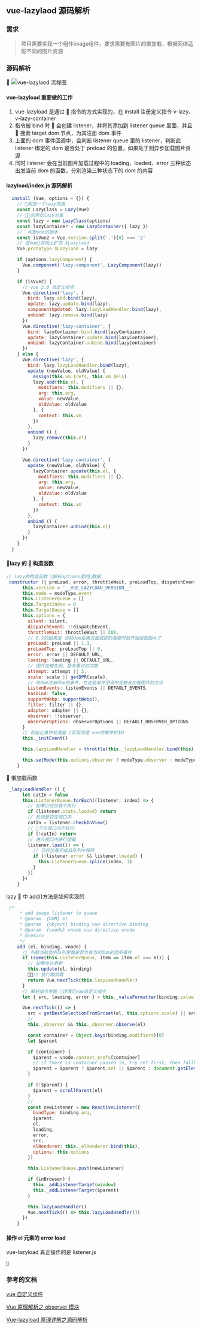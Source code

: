 ## vue-lazylaod 源码解析

### 需求

> 项目需要实现一个组件image组件，要求需要有图片的懒加载，根据网络适配不同的图片资源

### 源码解析

 ![vue-lazylaod 流程图](/assets/vue-lazyload.png)

#### vue-lazyload 重要做的工作

1.  vue-lazyload 是通过  指令的方式实现的，在 install 注册定义指令 v-lazy、v-lazy-container
2.  指令被 bind 时  会创建 listener，并将其添加到 listener queue 里面，并且  搜索 target dom 节点，为其注册 dom 事件
3.  上面的 dom 事件回调中，会判断 listener queue 里的 listener，判断此 listener 绑定的 dom 是否处于 preload 的位置，如果处于则异步加载图片资源
4.  同时 listener 会在当前图片加载过程中的 loading、loaded、error 三种状态出发当前 dom 的函数，分别渲染三种状态下的 dom 的内容

#### lazyload/index.js 源码解析

```javascript
  install (Vue, options = {}) {
    // 构造一个lazy的类
    const LazyClass = Lazy(Vue)
    // 实例化lazy对象
    const lazy = new LazyClass(options)
    const lazyContainer = new LazyContainer({ lazy })
    //  判断vue的版本
    const isVue2 = Vue.version.split('.')[0] === '2'
    // 在Vue实例上扩充 $Lazyload
    Vue.prototype.$Lazyload = lazy

    if (options.lazyComponent) {
      Vue.component('lazy-component', LazyComponent(lazy))
    }

    if (isVue2) {
      // vue 2.0 自定义指令
      Vue.directive('lazy', {
        bind: lazy.add.bind(lazy),
        update: lazy.update.bind(lazy),
        componentUpdated: lazy.lazyLoadHandler.bind(lazy),
        unbind: lazy.remove.bind(lazy)
      })
      Vue.directive('lazy-container', {
        bind: lazyContainer.bind.bind(lazyContainer),
        update: lazyContainer.update.bind(lazyContainer),
        unbind: lazyContainer.unbind.bind(lazyContainer)
      })
    } else {
      Vue.directive('lazy', {
        bind: lazy.lazyLoadHandler.bind(lazy),
        update (newValue, oldValue) {
          assign(this.vm.$refs, this.vm.$els)
          lazy.add(this.el, {
            modifiers: this.modifiers || {},
            arg: this.arg,
            value: newValue,
            oldValue: oldValue
          }, {
            context: this.vm
          })
        },
        unbind () {
          lazy.remove(this.el)
        }
      })

      Vue.directive('lazy-container', {
        update (newValue, oldValue) {
          lazyContainer.update(this.el, {
            modifiers: this.modifiers || {},
            arg: this.arg,
            value: newValue,
            oldValue: oldValue
          }, {
            context: this.vm
          })
        },
        unbind () {
          lazyContainer.unbind(this.el)
        }
      })
    }
  }
```

#### lazy 的  构造函数

```javascript
// lazy的构造函数 解析options里的数据
 constructor ({ preLoad, error, throttleWait, preLoadTop, dispatchEvent, loading, attempt, silent = true, scale, listenEvents, hasbind, filter, adapter, observer, observerOptions }) {
      this.version = '__VUE_LAZYLOAD_VERSION__'
      this.mode = modeType.event
      this.ListenerQueue = []
      this.TargetIndex = 0
      this.TargetQueue = []
      this.options = {
        silent: silent,
        dispatchEvent: !!dispatchEvent,
        throttleWait: throttleWait || 200,
        // 0.3的距离是 当前dom距离页面底部的高度时就开始加载图片了
        preLoad: preLoad || 1.3,
        preLoadTop: preLoadTop || 0,
        error: error || DEFAULT_URL,
        loading: loading || DEFAULT_URL,
        // 图片加载失败，最多重试的次数
        attempt: attempt || 3,
        scale: scale || getDPR(scale),
        // 给dom注册dom的事件，在这些事件回调中会触发加载图片的方法
        ListenEvents: listenEvents || DEFAULT_EVENTS,
        hasbind: false,
        supportWebp: supportWebp(),
        filter: filter || {},
        adapter: adapter || {},
        observer: !!observer,
        observerOptions: observerOptions || DEFAULT_OBSERVER_OPTIONS
      }
      // 初始化事件处理器 (实现同理 vue的事件机制)
      this._initEvent()

      this.lazyLoadHandler = throttle(this._lazyLoadHandler.bind(this), this.options.throttleWait)

      this.setMode(this.options.observer ? modeType.observer : modeType.event)
    }
```

 懒加载函数

```javascript
 _lazyLoadHandler () {
      let catIn = false
      this.ListenerQueue.forEach((listener, index) => {
        // 如果已经加载不执行
        if (listener.state.loaded) return
        // 检测是否在视口内
        catIn = listener.checkInView()
        // 不在视口内不执行
        if (!catIn) return
        // 进入视口内进行加载
        listener.load(() => {
          // 已经加载完成从队列中移除
          if (!listener.error && listener.loaded) {
            this.ListenerQueue.splice(index, 1)
          }
        })
      })
    }
```

lazy  中 add()方法是如何实现的

```javascript
 /*
     * add image listener to queue
     * @param  {DOM} el
     * @param  {object} binding vue directive binding
     * @param  {vnode} vnode vue directive vnode
     * @return
     */
    add (el, binding, vnode) {
      // 判断当前监听队列里面是否含有当前dom的监听事件
      if (some(this.ListenerQueue, item => item.el === el)) {
        // 如果存在更新
        this.update(el, binding)
        // 执行懒加载
        return Vue.nextTick(this.lazyLoadHandler)
      }
      // 解析指令参数 详情见vue自定义指令
      let { src, loading, error } = this._valueFormatter(binding.value)

      Vue.nextTick(() => {
        src = getBestSelectionFromSrcset(el, this.options.scale) || src
        // 
        this._observer && this._observer.observe(el)

        const container = Object.keys(binding.modifiers)[0]
        let $parent

        if (container) {
          $parent = vnode.context.$refs[container]
          // if there is container passed in, try ref first, then fallback to getElementById to support the original usage
          $parent = $parent ? $parent.$el || $parent : document.getElementById(container)
        }

        if (!$parent) {
          $parent = scrollParent(el)
        }
        // 
        const newListener = new ReactiveListener({
          bindType: binding.arg,
          $parent,
          el,
          loading,
          error,
          src,
          elRenderer: this._elRenderer.bind(this),
          options: this.options
        })

        this.ListenerQueue.push(newListener)

        if (inBrowser) {
          this._addListenerTarget(window)
          this._addListenerTarget($parent)
        }

        this.lazyLoadHandler()
        Vue.nextTick(() => this.lazyLoadHandler())
      })
    }
```

#### 操作 el 元素的 error load

vue-lazyload 真正操作的是 listener.js

```

```

### 参考的文档

[vue 自定义组件](https://cn.vuejs.org/v2/guide/custom-directive.html)

[Vue 原理解析之 observer 模块](https://segmentfault.com/a/1190000008377887)

[Vue-lazyload 原理详解之源码解析](https://blog.csdn.net/u010014658/article/details/73477232)
